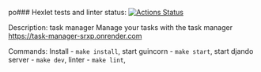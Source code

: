 po### Hexlet tests and linter status:
[![Actions Status](https://github.com/AntonLysachev/python-project-52/actions/workflows/hexlet-check.yml/badge.svg)](https://github.com/AntonLysachev/python-project-52/actions)

Description: task manager
             Manage your tasks with the task manager
             https://task-manager-srxp.onrender.com

Commands: 
        Install - `make install`,
        start guincorn - `make start`,
        start djando server - `make dev`,
        linter - `make lint`,